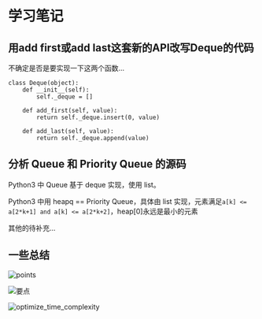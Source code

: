 # 学习笔记

## 用add first或add last这套新的API改写Deque的代码

不确定是否是要实现一下这两个函数...

```python3
class Deque(object):
    def __init__(self):
        self._deque = [] 

    def add_first(self, value):
        return self._deque.insert(0, value)

    def add_last(self, value):
		return self._deque.append(value)
```



## 分析 Queue 和 Priority Queue 的源码

Python3 中 Queue 基于 deque 实现，使用 list。

Python3 中用 heapq == Priority Queue，具体由 list 实现，元素满足`a[k] <= a[2*k+1] and a[k] <= a[2*k+2]`，heap[0]永远是最小的元素

其他的待补充...



## 一些总结

![points](F:\algorithm011-class01\Week_01\refs\points.png)

![要点](F:\algorithm011-class01\Week_01\refs\data_structure.png)

![optimize_time_complexity](F:\algorithm011-class01\Week_01\refs\optimize_time_complexity.png)